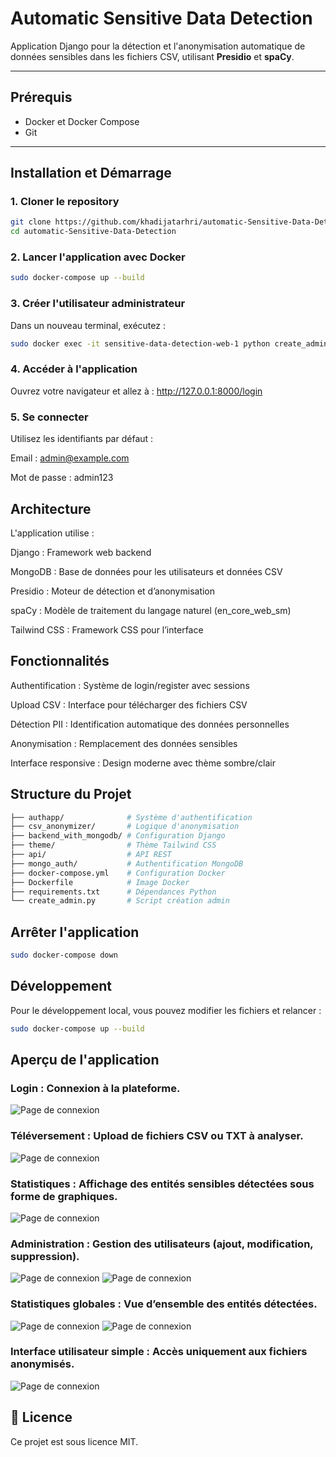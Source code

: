 # Automatic Sensitive Data Detection

Application Django pour la détection et l'anonymisation automatique de données sensibles dans les fichiers CSV, utilisant **Presidio** et **spaCy**.

---

##  Prérequis

- Docker et Docker Compose  
- Git  

---

##  Installation et Démarrage

### 1. Cloner le repository

```bash
git clone https://github.com/khadijatarhri/automatic-Sensitive-Data-Detection.git  
cd automatic-Sensitive-Data-Detection
```
### 2. Lancer l'application avec Docker
```bash
sudo docker-compose up --build
```
### 3. Créer l'utilisateur administrateur  
Dans un nouveau terminal, exécutez :

```bash
sudo docker exec -it sensitive-data-detection-web-1 python create_admin.py
```
### 4. Accéder à l'application
Ouvrez votre navigateur et allez à :
http://127.0.0.1:8000/login

### 5. Se connecter
Utilisez les identifiants par défaut :

Email : admin@example.com

Mot de passe : admin123

##  Architecture

L'application utilise :

Django : Framework web backend 

MongoDB : Base de données pour les utilisateurs et données CSV

Presidio : Moteur de détection et d’anonymisation

spaCy : Modèle de traitement du langage naturel (en_core_web_sm)

Tailwind CSS : Framework CSS pour l’interface

##  Fonctionnalités
Authentification : Système de login/register avec sessions 

Upload CSV : Interface pour télécharger des fichiers CSV

Détection PII : Identification automatique des données personnelles

Anonymisation : Remplacement des données sensibles

Interface responsive : Design moderne avec thème sombre/clair

##  Structure du Projet
```bash
├── authapp/              # Système d'authentification  
├── csv_anonymizer/       # Logique d'anonymisation  
├── backend_with_mongodb/ # Configuration Django  
├── theme/                # Thème Tailwind CSS  
├── api/                  # API REST  
├── mongo_auth/           # Authentification MongoDB  
├── docker-compose.yml    # Configuration Docker  
├── Dockerfile            # Image Docker  
├── requirements.txt      # Dépendances Python  
└── create_admin.py       # Script création admin
```
##  Arrêter l'application
```bash
sudo docker-compose down
```
##  Développement
Pour le développement local, vous pouvez modifier les fichiers et relancer :

```bash
sudo docker-compose up --build
```


##  Aperçu de l'application



### Login : Connexion à la plateforme.
![Page de connexion](assets/login.png)

### Téléversement : Upload de fichiers CSV ou TXT à analyser.
![Page de connexion](assets/upload.png)

### Statistiques : Affichage des entités sensibles détectées sous forme de graphiques.
![Page de connexion](assets/SelectEntities.png)

### Administration : Gestion des utilisateurs (ajout, modification, suppression).
![Page de connexion](assets/addingUsers.png)
![Page de connexion](assets/addkhadija.png)


### Statistiques globales : Vue d’ensemble des entités détectées.
![Page de connexion](assets/Statistics.png)
![Page de connexion](assets/statistics2.png)


### Interface utilisateur simple : Accès uniquement aux fichiers anonymisés.
![Page de connexion](assets/usersinterface.png)


## 📄 Licence
Ce projet est sous licence MIT.
